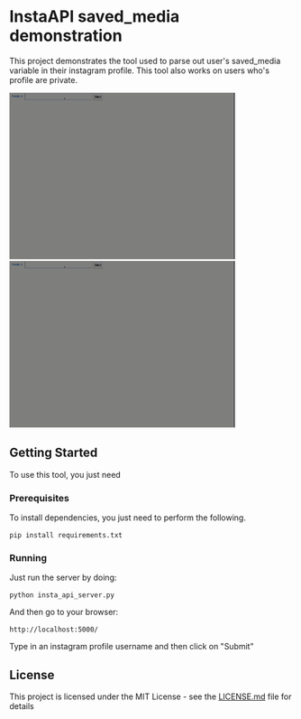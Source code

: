 
# InstaAPI saved_media demonstration

This project demonstrates the tool used to parse out user's saved_media variable in their instagram profile. This tool also works on users who's profile are private.

![Alt text](assets/gif_demo.gif?raw=true "Title")
![Alt Text](https://github.com/AndrewLien/InstaAPI/blob/master/assets/gif_demo.gif)


## Getting Started

To use this tool, you just need 
### Prerequisites

To install dependencies, you just need to perform the following.
```
pip install requirements.txt
```

### Running

Just run the server by doing:

```
python insta_api_server.py
```

And then go to your browser:

```
http://localhost:5000/
```

Type in an instagram profile username and then click on "Submit"


## License

This project is licensed under the MIT License - see the [LICENSE.md](LICENSE.md) file for details

